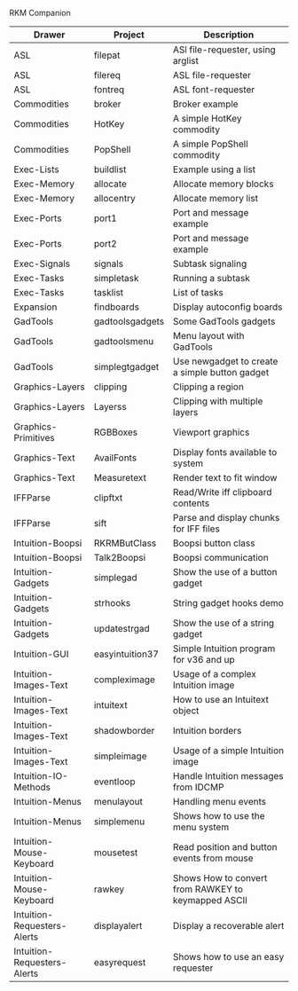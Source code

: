 RKM Companion

| Drawer                      | Project         | Description
| --------------------------- | --------------- | ----------------------------------
| ASL                         | filepat         | ASl file-requester, using arglist
| ASL                         | filereq         | ASL file-requester
| ASL                         | fontreq         | ASL font-requester
| Commodities                 | broker          | Broker example
| Commodities                 | HotKey          | A simple HotKey commodity
| Commodities                 | PopShell        | A simple PopShell commodity
| Exec-Lists                  | buildlist       | Example using a list
| Exec-Memory                 | allocate        | Allocate memory blocks
| Exec-Memory                 | allocentry      | Allocate memory list
| Exec-Ports                  | port1           | Port and message example
| Exec-Ports                  | port2           | Port and message example
| Exec-Signals                | signals         | Subtask signaling
| Exec-Tasks                  | simpletask      | Running a subtask
| Exec-Tasks                  | tasklist        | List of tasks
| Expansion                   | findboards      | Display autoconfig boards
| GadTools                    | gadtoolsgadgets | Some GadTools gadgets
| GadTools                    | gadtoolsmenu    | Menu layout with GadTools
| GadTools                    | simplegtgadget  | Use newgadget to create a simple button gadget
| Graphics-Layers             | clipping        | Clipping a region
| Graphics-Layers             | Layerss         | Clipping with multiple layers
| Graphics-Primitives         | RGBBoxes        | Viewport graphics
| Graphics-Text               | AvailFonts      | Display fonts available to system
| Graphics-Text               | Measuretext     | Render text to fit window
| IFFParse                    | clipftxt        | Read/Write iff clipboard contents
| IFFParse                    | sift            | Parse and display chunks for IFF files
| Intuition-Boopsi            | RKRMButClass    | Boopsi button class
| Intuition-Boopsi            | Talk2Boopsi     | Boopsi communication
| Intuition-Gadgets           | simplegad       | Show the use of a button gadget
| Intuition-Gadgets           | strhooks        | String gadget hooks demo
| Intuition-Gadgets           | updatestrgad    | Show the use of a string gadget
| Intuition-GUI               | easyintuition37 | Simple Intuition program for v36 and up
| Intuition-Images-Text       | compleximage    | Usage of a complex Intuition image
| Intuition-Images-Text       | intuitext       | How to use an Intuitext object
| Intuition-Images-Text       | shadowborder    | Intuition borders
| Intuition-Images-Text       | simpleimage     | Usage of a simple Intuition image
| Intuition-IO-Methods        | eventloop       | Handle Intuition messages from IDCMP
| Intuition-Menus             | menulayout      | Handling menu events
| Intuition-Menus             | simplemenu      | Shows how to use the menu system
| Intuition-Mouse-Keyboard    | mousetest       | Read position and button events from mouse
| Intuition-Mouse-Keyboard    | rawkey          | Shows How to convert from RAWKEY to keymapped ASCII
| Intuition-Requesters-Alerts | displayalert    | Display a recoverable alert
| Intuition-Requesters-Alerts | easyrequest     | Shows how to use an easy requester
